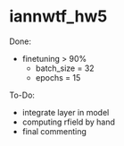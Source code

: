 # iannwtf_hw5

Done: 
  - finetuning > 90%
    - batch_size = 32
    - epochs = 15   
    
To-Do:
- integrate layer in model
- computing rfield by hand
- final commenting
